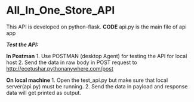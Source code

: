 # All_In_One_Store_API
This API is developed on python-flask.
**CODE**
api.py is the main file of api app

***Test the API:***

  **In Postman**
    1. Use POSTMAN (desktop Agent) for testing the API for local host
    2. Send the data in raw body in POST request to http://ecetushar.pythonanywhere.com/post
    
  **On local machine**
    1. Open the test_api.py but make sure that local server(api.py) must be running.
    2. Send the data in payload and response data will get printed as output.
    

